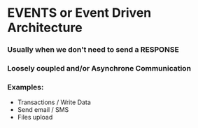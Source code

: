 # EVENTS or Event Driven Architecture

### Usually when we don't need to send a RESPONSE

### Loosely coupled and/or Asynchrone Communication

### Examples:

- Transactions / Write Data 
- Send email / SMS
- Files upload

